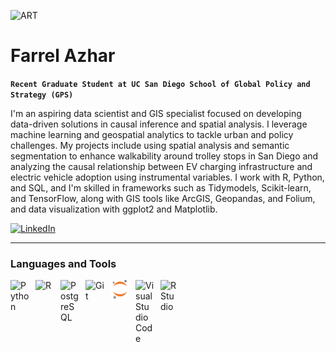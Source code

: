 ![ART](images/bb.png)
# Farrel Azhar

**`Recent Graduate Student at UC San Diego School of Global Policy and Strategy (GPS)`**

I'm an aspiring data scientist and GIS specialist focused on developing data-driven solutions in causal inference and spatial analysis. I leverage machine learning and geospatial analytics to tackle urban and policy challenges. My projects include using spatial analysis and semantic segmentation to enhance walkability around trolley stops in San Diego and analyzing the causal relationship between EV charging infrastructure and electric vehicle adoption using instrumental variables. I work with R, Python, and SQL, and I'm skilled in frameworks such as Tidymodels, Scikit-learn, and TensorFlow, along with GIS tools like ArcGIS, Geopandas, and Folium, and data visualization with ggplot2 and Matplotlib.

<p align="left">
  <a href="https://www.linkedin.com/in/farrel-azhar-6b8179236/" target="_blank">
    <img alt="LinkedIn" title="Connect with me on LinkedIn" src="https://img.shields.io/badge/LinkedIn-Connect-blue?style=for-the-badge&logo=linkedin">
  </a>
</p>

---
### Languages and Tools

<p align="left">
  <img align="left" alt="Python" width="30px" style="padding-right:10px;" src="https://cdn.jsdelivr.net/gh/devicons/devicon/icons/python/python-original.svg" />
  <img align="left" alt="R" width="30px" style="padding-right:10px;" src="https://cdn.jsdelivr.net/gh/devicons/devicon/icons/r/r-original.svg" />
  <img align="left" alt="PostgreSQL" width="30px" style="padding-right:10px;" src="https://cdn.jsdelivr.net/gh/devicons/devicon/icons/postgresql/postgresql-original.svg" />
  <img align="left" alt="Git" width="30px" style="padding-right:10px;" src="https://cdn.jsdelivr.net/gh/devicons/devicon/icons/git/git-original.svg" />
  <img align="left" alt="Jupyter" width="30px" style="padding-right:10px;" src="https://raw.githubusercontent.com/devicons/devicon/master/icons/jupyter/jupyter-original.svg" />
  <img align="left" alt="Visual Studio Code" width="30px" style="padding-right:10px;" src="https://cdn.jsdelivr.net/gh/devicons/devicon/icons/vscode/vscode-original.svg" />
  <img align="left" alt="RStudio" width="30px" style="padding-right:10px;" src="https://cdn.jsdelivr.net/gh/devicons/devicon/icons/rstudio/rstudio-original.svg" />
</p>
<br />








